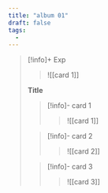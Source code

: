 ```yaml
---
title: "album 01"
draft: false
tags:
  - 
---
```




> [!info]+ Exp
>> ![[card 1]]
> 
> **Title**
> 
>> [!info]- card 1
>>> ![[card 1]]
>
>
>> [!info]- card 2
>>> ![[card 2]]
>
>
>> [!info]- card 3
>>> ![[card 3]]
